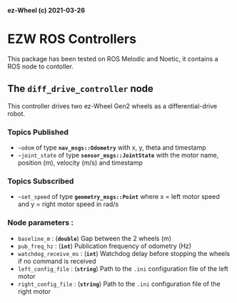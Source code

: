 **ez-Wheel (c) 2021-03-26**

# EZW ROS Controllers

This package has been tested on ROS Melodic and Noetic, it contains a ROS node
to contoller.

## The `diff_drive_controller` node

This controller drives two ez-Wheel Gen2 wheels as a differential-drive robot.

### Topics Published

-   `~odom` of type **`nav_msgs::Odometry`** with x, y, theta and timestamp
-   `~joint_state` of type **`sensor_msgs::JointState`** with the motor name, position (m), velocity (m/s) and timestamp

### Topics Subscribed

-   `~set_speed` of type **`geometry_msgs::Point`** where x = left motor speed and y = right motor speed in rad/s

### Node parameters :

-   `baseline_m` : (**`double`**) Gap between the 2 wheels (m)
-   `pub_freq_hz` : (**`int`**) Publication frequency of odometry (Hz)
-   `watchdog_receive_ms` : (**`int`**) Watchdog delay before stopping the wheels if no command is received
-   `left_config_file` : (**`string`**) Path to the `.ini` configuration file of the left motor
-   `right_config_file` : (**`string`**) Path to the `.ini` configuration file of the right motor
